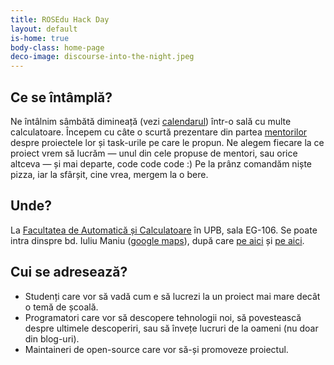 ```yaml
---
title: ROSEdu Hack Day
layout: default
is-home: true
body-class: home-page
deco-image: discourse-into-the-night.jpeg
---
```


Ce se întâmplă?
---------------

Ne întâlnim sâmbătă dimineață (vezi [calendarul][calendar]) într-o sală
cu multe calculatoare. Începem cu câte o scurtă prezentare din partea
[mentorilor][mentori] despre proiectele lor și task-urile pe care le
propun. Ne alegem fiecare la ce proiect vrem să lucrăm &mdash; unul din
cele propuse de mentori, sau orice altceva &mdash; și mai departe, code
code code :) Pe la prânz comandăm niște pizza, iar la sfârșit, cine
vrea, mergem la o bere.


Unde?
-----
La [Facultatea de Automatică și Calculatoare][automatica] în UPB, sala
EG-106. Se poate intra dinspre bd. Iuliu Maniu ([google maps][]), după
care [pe aici][harta1] și [pe aici][harta2].


Cui se adresează?
-----------------

* Studenți care vor să vadă cum e să lucrezi la un proiect mai mare
  decât o temă de școală.
* Programatori care vor să descopere tehnologii noi, să povestească
  despre ultimele descoperiri, sau să învețe lucruri de la oameni (nu
  doar din blog-uri).
* Maintaineri de open-source care vor să-și promoveze
  proiectul.


[automatica]: http://acs.pub.ro/
[mentori]: mentori.html
[calendar]: calendar.html
[google maps]: http://maps.google.com/maps/ms?msa=0&msid=213189460001245370119.0004ae1789a4b52e9f4c1&doflg=ptk&ie=UTF8&ll=44.434492,26.048638&spn=0.001339,0.00284&t=m&z=19&vpsrc=0&iwloc=0004ae1789a73e4c49624
[harta1]: images/directions-poli.png
[harta2]: images/directions-eg.png
